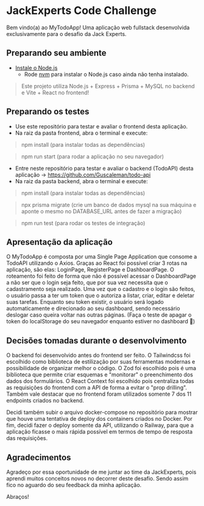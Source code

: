 # JackExperts Code Challenge

Bem vindo(a) ao MyTodoApp! Uma aplicação web fullstack desenvolvida exclusivamente para o desafio da Jack Experts.

## Preparando seu ambiente 

- [Instale o Node.js](https://nodejs.org/en/download/)
  - Rode [nvm](https://github.com/nvm-sh/nvm#installing-and-updating) para instalar o Node.js caso ainda não tenha instalado.

> Este projeto utiliza Node.js + Express + Prisma + MySQL no backend e Vite + React no frontend!

## Preparando os testes

-  Use este repositório para testar e avaliar o frontend desta aplicação.
-  Na raiz da pasta frontend, abra o terminal e execute:
> npm install (para instalar todas as dependências)

> npm run start (para rodar a aplicação no seu navegador)

-  Entre neste repositório para testar e avaliar o backend (TodoAPI) desta aplicação -> https://github.com/Guscaleman/todo-api
-  Na raiz da pasta backend, abra o terminal e execute:
> npm install (para instalar todas as dependências)

> npx prisma migrate (crie um banco de dados mysql na sua máquina e aponte o mesmo no DATABASE_URL antes de fazer a migração)

> npm run test (para rodar os testes de integração)

## Apresentação da aplicação

O MyTodoApp é composta por uma Single Page Application que consome a TodoAPI utilizando o Axios. Graças ao React foi possível criar 3 rotas na aplicação, são elas: LoginPage, RegisterPage e DashboardPage.
O roteamento foi feito de forma que não é possível acessar o DashboardPage a não ser que o login seja feito, que por sua vez necessita que o cadastramento seja realizado.
Uma vez que o cadastro e o login são feitos, o usuário passa a ter um token que o autoriza a listar, criar, editar e deletar suas tarefas.
Enquanto seu token existir, o usuário será logado automaticamente e direcionado ao seu dashboard, sendo necessário deslogar caso queira voltar nas outras páginas. (Faça o teste de apagar o token do localStorage do seu navegador enquanto estiver no dashboard 👀)

## Decisões tomadas durante o desenvolvimento

O backend foi desenvolvido antes do frontend ser feito.
O Tailwindcss foi escolhido como biblioteca de estilização por suas ferramentas modernas e possibilidade de organizar melhor o código.
O Zod foi escolhido pois é uma biblioteca que permite criar esquemas e "monitorar" o preenchimento dos dados dos formulários.
O React Context foi escolhido pois centraliza todas as requisições do frontend com a API de forma a evitar o "prop drilling".
Também vale destacar que no frontend foram utilizados somente 7 dos 11 endpoints criados no backend.

Decidi também subir o arquivo docker-compose no repositório para mostrar que houve uma tentativa de deploy dos containers criados no Docker.
Por fim, decidi fazer o deploy somente da API, utilizando o Railway, para que a aplicação ficasse o mais rápida possível em termos de tempo de resposta das requisições.

## Agradecimentos

Agradeço por essa oportunidade de me juntar ao time da JackExperts, pois aprendi muitos conceitos novos no decorrer deste desafio. Sendo assim fico no aguardo do seu feedback da minha aplicação.

Abraços! 
